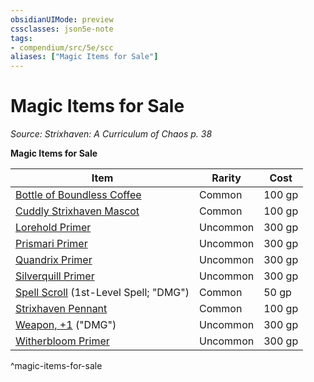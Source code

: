 ```yaml
---
obsidianUIMode: preview
cssclasses: json5e-note
tags:
- compendium/src/5e/scc
aliases: ["Magic Items for Sale"]
---
```

# Magic Items for Sale
*Source: Strixhaven: A Curriculum of Chaos p. 38* 

**Magic Items for Sale**

| Item | Rarity | Cost |
|------|--------|------|
| [Bottle of Boundless Coffee](/Systems/5e/items/bottle-of-boundless-coffee-scc.md) | Common | 100 gp |
| [Cuddly Strixhaven Mascot](/Systems/5e/items/cuddly-strixhaven-mascot-scc.md) | Common | 100 gp |
| [Lorehold Primer](/Systems/5e/items/lorehold-primer-scc.md) | Uncommon | 300 gp |
| [Prismari Primer](/Systems/5e/items/prismari-primer-scc.md) | Uncommon | 300 gp |
| [Quandrix Primer](/Systems/5e/items/quandrix-primer-scc.md) | Uncommon | 300 gp |
| [Silverquill Primer](/Systems/5e/items/silverquill-primer-scc.md) | Uncommon | 300 gp |
| [Spell Scroll](/Systems/5e/items/spell-scroll-1st-level.md) (1st-Level Spell; "DMG") | Common | 50 gp |
| [Strixhaven Pennant](/Systems/5e/items/strixhaven-pennant-scc.md) | Common | 100 gp |
| [Weapon, +1](/Systems/5e/items/1-weapon.md) ("DMG") | Uncommon | 300 gp |
| [Witherbloom Primer](/Systems/5e/items/witherbloom-primer-scc.md) | Uncommon | 300 gp |
^magic-items-for-sale